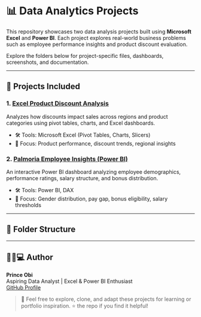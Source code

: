 # 📊 Data Analytics Projects

This repository showcases two data analysis projects built using **Microsoft Excel** and **Power BI**. Each project explores real-world business problems such as employee performance insights and product discount evaluation.

Explore the folders below for project-specific files, dashboards, screenshots, and documentation.

---

## 🔹 Projects Included

### 1. [Excel Product Discount Analysis](./product-discount-analysis/)

Analyzes how discounts impact sales across regions and product categories using pivot tables, charts, and Excel dashboards.

- 🛠️ Tools: Microsoft Excel (Pivot Tables, Charts, Slicers)
- 🔎 Focus: Product performance, discount trends, regional insights

### 2. [Palmoria Employee Insights (Power BI)](./palmoria-employee-insights/)

An interactive Power BI dashboard analyzing employee demographics, performance ratings, salary structure, and bonus distribution.

- 🛠️ Tools: Power BI, DAX
- 🔎 Focus: Gender distribution, pay gap, bonus eligibility, salary thresholds

---

## 📁 Folder Structure




---

## 👨🏽💻 Author

**Prince Obi**  
Aspiring Data Analyst | Excel & Power BI Enthusiast  
[GitHub Profile](https://github.com/princejcobi)

> 💬 Feel free to explore, clone, and adapt these projects for learning or portfolio inspiration. ⭐ the repo if you find it helpful!
